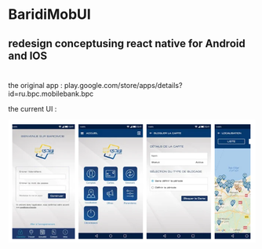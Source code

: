 # BaridiMobUI

## redesign conceptusing react native for Android and IOS

#

the original app : play.google.com/store/apps/details?id=ru.bpc.mobilebank.bpc

the current UI :

![](ScreenShots/oldUI.PNG)
